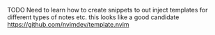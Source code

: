 TODO Need to learn how to create snippets to out inject templates for different
types of notes etc.
this looks like a good candidate https://github.com/nvimdev/template.nvim

